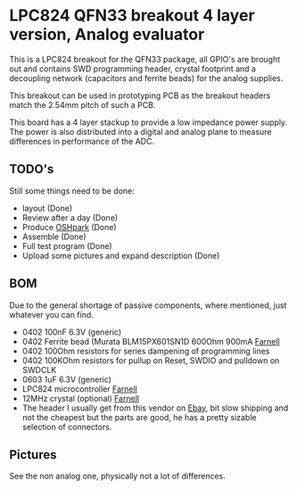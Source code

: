 # LPC824 QFN33 breakout 4 layer version, Analog evaluator
This is a LPC824 breakout for the QFN33 package, all GPIO's are brought out and contains SWD programming header, crystal footprint and a decoupling network (capacitors and ferrite beads) for the analog supplies.

This breakout can be used in prototyping PCB as the breakout headers match the 2.54mm pitch of such a PCB.

This board has a 4 layer stackup to provide a low impedance power supply. The power is also distributed into a digital and analog plane to measure differences in performance of the ADC.
## TODO's
Still some things need to be done:
* layout (Done)
* Review after a day (Done)
* Produce [OSHpark](https://oshpark.com/shared_projects/RuvO87MR) (Done)
* Assemble (Done)
* Full test program (Done)
* Upload some pictures and expand description (Done)
## BOM
Due to the general shortage of passive components, where mentioned, just whatever you can find.
* 0402 100nF 6.3V (generic)
* 0402 Ferrite bead (Murata BLM15PX601SN1D 600Ohm 900mA [Farnell](https://uk.farnell.com/2840091)
* 0402 100Ohm resistors for series dampening of programming lines
* 0402 100KOhm resistors for pullup on Reset, SWDIO and pulldown on SWDCLK
* 0603 1uF 6.3V (generic)
* LPC824 microcontroller [Farnell](https://uk.farnell.com/2890181)
* 12MHz crystal (optional) [Farnell](https://uk.farnell.com/2853917)
* The header I usually get from this vendor on [Ebay](https://www.ebay.com/usr/yixue2010), bit slow shipping and not the cheapest but the parts are good, he has a pretty sizable selection of connectors. 
## Pictures
See the non analog one, physically not a lot of differences.
